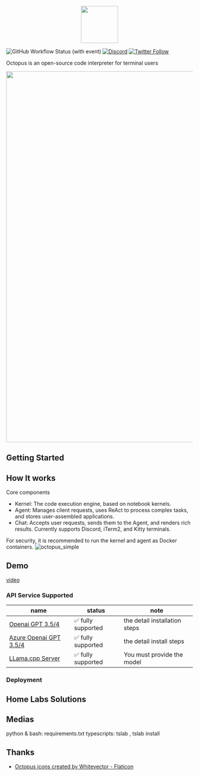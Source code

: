 <p align="center">
<img width="100px" src="https://github.com/dbpunk-labs/octopus/assets/8623385/6c60cb2b-415f-4979-9dc2-b8ce1958e17a" align="center"/>

![GitHub Workflow Status (with event)](https://img.shields.io/github/actions/workflow/status/dbpunk-labs/octopus/ci.yml?branch=main&style=flat-square)
[![Discord](https://badgen.net/badge/icon/discord?icon=discord&label)](https://discord.gg/UjSHsjaz66)
[![Twitter Follow](https://img.shields.io/twitter/follow/OCopilot7817?style=flat-square)](https://twitter.com/OCopilot7817)

Octopus is an open-source code interpreter for terminal users

<p align="center">
<img width="1000px" src="https://github.com/dbpunk-labs/octopus/assets/8623385/bc6ed982-9d5c-473d-8efe-dbe6961b200d" align="center"/>



## Getting Started

## How It works

Core components

* Kernel: The code execution engine, based on notebook kernels.
* Agent: Manages client requests, uses ReAct to process complex tasks, and stores user-assembled applications.
* Chat: Accepts user requests, sends them to the Agent, and renders rich results. Currently supports Discord, iTerm2, and Kitty terminals.

For security, it is recommended to run the kernel and agent as Docker containers.
![octopus_simple](https://github.com/dbpunk-labs/octopus/assets/8623385/588e0381-f0b7-4ca6-a2c5-6c801c0e481f)



## Demo



[video](https://github.com/dbpunk-labs/octopus/assets/8623385/bea76119-a705-4ae1-907d-cb4e0a0c18a5)






### API Service Supported

|name|status| note|
|----|----------------|---|
|[Openai GPT 3.5/4](https://openai.com/product#made-for-developers) | ✅ fully supported|the detail installation steps|
|[Azure Openai GPT 3.5/4](https://azure.microsoft.com/en-us/products/ai-services/openai-service) |  ✅ fully supported|the detail install steps|
|[LLama.cpp Server](https://github.com/ggerganov/llama.cpp/tree/master/examples/server) | ✅ fully supported| You must provide the model|

### Deployment

## Home Labs Solutions

## Medias
python & bash: requirements.txt
typescripts: tslab , tslab install

## Thanks

* [Octopus icons created by Whitevector - Flaticon](https://www.flaticon.com/free-icons/octopus)

